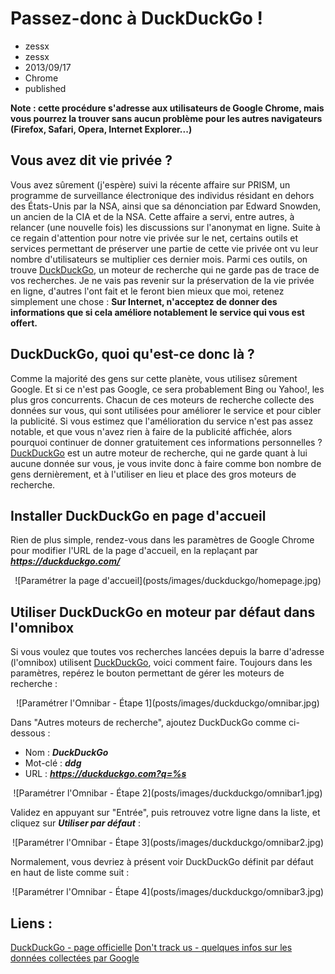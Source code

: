 # Passez-donc à DuckDuckGo !
- zessx
- zessx
- 2013/09/17
- Chrome
- published

**Note : cette procédure s'adresse aux utilisateurs de Google Chrome, mais vous pourrez la trouver sans aucun problème pour les autres navigateurs (Firefox, Safari, Opera, Internet Explorer...)**

## Vous avez dit vie privée ?

Vous avez sûrement (j'espère) suivi la récente affaire sur PRISM, un programme de surveillance électronique des individus résidant en dehors des États-Unis par la NSA, ainsi que sa dénonciation par Edward Snowden, un ancien de la CIA et de la NSA. Cette affaire a servi, entre autres, à relancer (une nouvelle fois) les discussions sur l'anonymat en ligne.
Suite à ce regain d'attention pour notre vie privée sur le net, certains outils et services permettant de préserver une partie de cette vie privée ont vu leur nombre d'utilisateurs se multiplier ces dernier mois. Parmi ces outils, on trouve [DuckDuckGo](https://duckduckgo.com/), un moteur de recherche qui ne garde pas de trace de vos recherches.
Je ne vais pas revenir sur la préservation de la vie privée en ligne, d'autres l'ont fait et le feront bien mieux que moi, retenez simplement une chose :
**Sur Internet, n'acceptez de donner des informations que si cela améliore notablement le service qui vous est offert.**

## DuckDuckGo, quoi qu'est-ce donc là ?</h4>

Comme la majorité des gens sur cette planète, vous utilisez sûrement Google. Et si ce n'est pas Google, ce sera probablement Bing ou Yahoo!, les plus gros concurrents. Chacun de ces moteurs de recherche collecte des données sur vous, qui sont utilisées pour améliorer le service et pour cibler la publicité. Si vous estimez que l'amélioration du service n'est pas assez notable, et que vous n'avez rien à faire de la publicité affichée, alors pourquoi continuer de donner gratuitement ces informations personnelles ?
[DuckDuckGo](https://duckduckgo.com/) est un autre moteur de recherche, qui ne garde quant à lui aucune donnée sur vous, je vous invite donc à faire comme bon nombre de gens dernièrement, et à l'utiliser en lieu et place des gros moteurs de recherche.

## Installer DuckDuckGo en page d'accueil

Rien de plus simple, rendez-vous dans les paramètres de Google Chrome pour modifier l'URL de la page d'accueil, en la replaçant par ***https://duckduckgo.com/***

<center>![Paramétrer la page d'accueil](posts/images/duckduckgo/homepage.jpg)</center>

## Utiliser DuckDuckGo en moteur par défaut dans l'omnibox

Si vous voulez que toutes vos recherches lancées depuis la barre d'adresse (l'omnibox) utilisent [DuckDuckGo](https://duckduckgo.com/), voici comment faire. Toujours dans les paramètres, repérez le bouton permettant de gérer les moteurs de recherche :

<center>![Paramétrer l'Omnibar - Étape 1](posts/images/duckduckgo/omnibar.jpg)</center>

Dans "Autres moteurs de recherche", ajoutez DuckDuckGo comme ci-dessous :

* Nom : ***DuckDuckGo***
* Mot-clé : ***ddg***
* URL : ***https://duckduckgo.com?q=%s***

<center>![Paramétrer l'Omnibar - Étape 2](posts/images/duckduckgo/omnibar1.jpg)</center>

Validez en appuyant sur "Entrée", puis retrouvez votre ligne dans la liste, et cliquez sur ***Utiliser par défaut*** :

<center>![Paramétrer l'Omnibar - Étape 3](posts/images/duckduckgo/omnibar2.jpg)</center>

Normalement, vous devriez à présent voir DuckDuckGo définit par défaut en haut de liste comme suit :

<center>![Paramétrer l'Omnibar - Étape 4](posts/images/duckduckgo/omnibar3.jpg)</center>

## Liens :
[DuckDuckGo - page officielle](https://duckduckgo.com/)
[Don't track us - quelques infos sur les données collectées par Google](http://donttrack.us/)